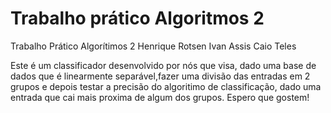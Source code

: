 # Trabalho prático Algoritmos 2
Trabalho Prático Algorítimos 2
Henrique Rotsen
Ivan Assis
Caio Teles


Este é um classificador desenvolvido por nós que visa, dado uma base de dados que é linearmente separável,fazer uma divisão das entradas em 2 grupos e depois testar a precisão do algoritimo de classificação, dado uma entrada que cai mais proxima de algum dos grupos.
Espero que gostem! 
